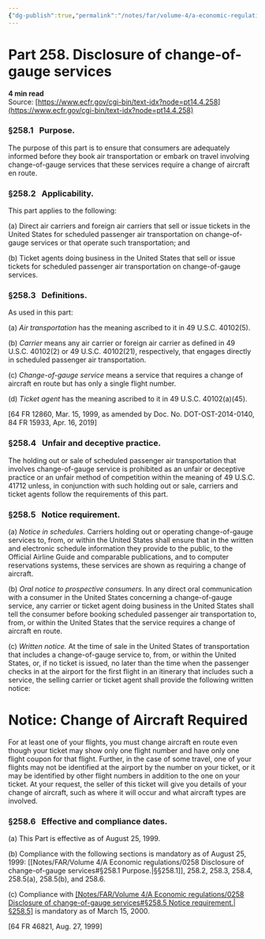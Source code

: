 ```yaml
---
{"dg-publish":true,"permalink":"/notes/far/volume-4/a-economic-regulations/0258-disclosure-of-change-of-gauge-services/","title":"0258 Disclosure of change-of-gauge services"}
---
```



# Part 258. Disclosure of change-of-gauge services
**4 min read**  
Source: [https://www.ecfr.gov/cgi-bin/text-idx?node=pt14.4.258](https://www.ecfr.gov/cgi-bin/text-idx?node=pt14.4.258)

<div>

### §258.1   Purpose.

The purpose of this part is to ensure that consumers are adequately informed before they book air transportation or embark on travel involving change-of-gauge services that these services require a change of aircraft en route.

### §258.2   Applicability.

This part applies to the following:

\(a\) Direct air carriers and foreign air carriers that sell or issue tickets in the United States for scheduled passenger air transportation on change-of-gauge services or that operate such transportation; and

\(b\) Ticket agents doing business in the United States that sell or issue tickets for scheduled passenger air transportation on change-of-gauge services.

### §258.3   Definitions.

As used in this part:

\(a\) *Air transportation* has the meaning ascribed to it in 49 U.S.C. 40102(5).

\(b\) *Carrier* means any air carrier or foreign air carrier as defined in 49 U.S.C. 40102(2) or 49 U.S.C. 40102(21), respectively, that engages directly in scheduled passenger air transportation.

\(c\) *Change-of-gauge service* means a service that requires a change of aircraft en route but has only a single flight number.

\(d\) *Ticket agent* has the meaning ascribed to it in 49 U.S.C. 40102(a)(45).

\[64 FR 12860, Mar. 15, 1999, as amended by Doc. No. DOT-OST-2014-0140, 84 FR 15933, Apr. 16, 2019\]

### §258.4   Unfair and deceptive practice.

The holding out or sale of scheduled passenger air transportation that involves change-of-gauge service is prohibited as an unfair or deceptive practice or an unfair method of competition within the meaning of 49 U.S.C. 41712 unless, in conjunction with such holding out or sale, carriers and ticket agents follow the requirements of this part.

### §258.5   Notice requirement.

\(a\) *Notice in schedules.* Carriers holding out or operating change-of-gauge services to, from, or within the United States shall ensure that in the written and electronic schedule information they provide to the public, to the Official Airline Guide and comparable publications, and to computer reservations systems, these services are shown as requiring a change of aircraft.

\(b\) *Oral notice to prospective consumers.* In any direct oral communication with a consumer in the United States concerning a change-of-gauge service, any carrier or ticket agent doing business in the United States shall tell the consumer before booking scheduled passenger air transportation to, from, or within the United States that the service requires a change of aircraft en route.

\(c\) *Written notice.* At the time of sale in the United States of transportation that includes a change-of-gauge service to, from, or within the United States, or, if no ticket is issued, no later than the time when the passenger checks in at the airport for the first flight in an itinerary that includes such a service, the selling carrier or ticket agent shall provide the following written notice:

<div>

# Notice: Change of Aircraft Required

For at least one of your flights, you must change aircraft en route even though your ticket may show only one flight number and have only one flight coupon for that flight. Further, in the case of some travel, one of your flights may not be identified at the airport by the number on your ticket, or it may be identified by other flight numbers in addition to the one on your ticket. At your request, the seller of this ticket will give you details of your change of aircraft, such as where it will occur and what aircraft types are involved.

</div>

### §258.6   Effective and compliance dates.

\(a\) This Part is effective as of August 25, 1999.

\(b\) Compliance with the following sections is mandatory as of August 25, 1999: [[Notes/FAR/Volume 4/A Economic regulations/0258 Disclosure of change-of-gauge services#§258.1   Purpose.\|§§258.1]], 258.2, 258.3, 258.4, 258.5(a), 258.5(b), and 258.6.

\(c\) Compliance with [[Notes/FAR/Volume 4/A Economic regulations/0258 Disclosure of change-of-gauge services#§258.5   Notice requirement.\|§258.5]](c) is mandatory as of March 15, 2000.

\[64 FR 46821, Aug. 27, 1999\]

</div>